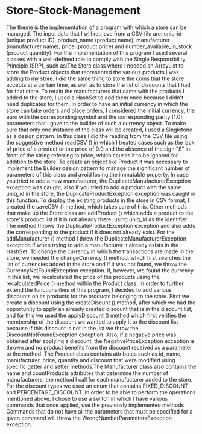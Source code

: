 # Store-Stock-Management

The theme is the implementation of a program with which a store can be managed.
 The input data that I will retrieve from a CSV file are: uniq-id (unique product ID), product_name (product name), manufacturer (manufacturer name), price (product price) and number_available_in_stock (product quantity).
 For the implementation of this program I used several classes with a well-defined role to comply with the Single Responsibility Principle (SRP), such as:The Store class where I needed an ArrayList to store the Product objects that represented the various products I was adding to my store. I did the same thing to store the coins that the store accepts at a certain time, as well as to store the list of discounts that I had for that store.
 To retain the manufacturers that came with the products I added to the store, I used a HashSet to add them once because I didn't need duplicates for them.
 In order to have an initial currency in which the store can take orders and place orders, I considered the initial currency, the euro with the corresponding symbol and the corresponding parity (1.0), parameters that I gave to the builder of such a currency object.
 To make sure that only one instance of the class will be created, I used a Singletone as a design pattern. In this class I did the reading from the CSV file using the suggestive method readCSV () in which I treated cases such as the lack of price of a product or the price of 0.0 and the absence of the sign "£" in front of the string referring to price, which causes it to be ignored for addition to the store. 
 To create an object like Product it was necessary to implement the Builder design pattern to manage the significant number of parameters of this class and avoid losing the immutable property. In case you tried to add a new manufacturer, the DuplicateManufacturerException exception was caught, also if you tried to add a product with the same uniq_id in the store, the DuplicateProductException exception was caught in this function.
 To display the existing products in the store in CSV format, I created the saveCSV () method, which takes care of this.
Other methods that make up the Store class are addProduct () which adds a product to the store's product list if it is not already there, using uniq_id as the identifier. The method throws the DuplicateProductException exception and also adds the corresponding to the product if it does not already exist.
 For the addManufacturer () method I threw the DuplicateManufacturerException exception if when trying to add a manufacturer it already exists in the HashSet.
To change the currency in which the transactions are made in the store, we needed the changeCurrency () method, which first searches the list of currencies added in the store and if it was not found, we throw the CurrencyNotFoundException exception. If, however, we found the currency in this list, we recalculated the price of the products using the recalculatedPrice () method within the Product class.
 In order to further extend the functionalities of this program, I decided to add various discounts on its products for the products belonging to the store. First we create a discount using the createDiscunt () method, after which we had the opportunity to apply an already created discount that is in the discount list, and for this we used the applyDiscount () method which first verifies the membership of the discount we wanted to apply it to the discount list because if this discount is not in the list we throw the  DiscountNotFoundException exception. Also, if a negative price was obtained after applying a discount, the NegativePriceException exception is thrown and no product benefits from the discount received as a parameter to the method.
 The Product class contains attributes such as id, name, manufacturer, price, quantity and discount that were modified using specific getter and setter methods.The Manufacturer class also contains the name and countProducts attributes that determine the number of manufacturers, the method I call for each manufacturer added to the store.
For the discount types we used an enum that contains FIXED_DISCOUNT and PERCENTAGE_DISCOUNT.
In order to be able to perform the operations mentioned above, I chose to use a switch in which I have various commands that once applied, use the previously implemented methods.  Commands that do not have all the parameters that must be specified for a given command will throw the WrongNumberParametersException exception.
